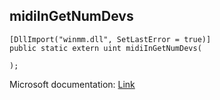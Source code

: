 ## midiInGetNumDevs

```
[DllImport("winmm.dll", SetLastError = true)]
public static extern uint midiInGetNumDevs(
   
);
```

Microsoft documentation: [Link](https://learn.microsoft.com/en-us/windows/win32/api/mmeapi/nf-mmeapi-midiingetnumdevs)
